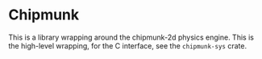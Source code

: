 # Chipmunk

This is a library wrapping around the chipmunk-2d physics engine.  This is the
high-level wrapping, for the C interface, see the `chipmunk-sys` crate.


